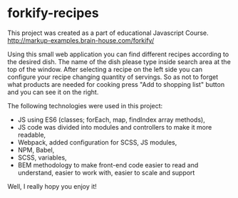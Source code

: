 # forkify-recipes

This project was created as a part of educational Javascript Course.
http://markup-examples.brain-house.com/forkify/

Using this small web application you can find different recipes according to the desired dish. The name of the dish please type
inside search area at the top of the window. After selecting a recipe on the left side you can configure your recipe changing
quantity of servings. So as not to forget what products are needed for cooking press "Add to shopping list" button and you can see it 
on the right.

The following technologies were used in this project:
- JS using ES6 (classes; forEach, map, findIndex array methods),
- JS code was divided into modules and controllers to make it more readable,
- Webpack, added configuration for SCSS, JS modules,
- NPM, Babel,
- SCSS, variables,
- BEM methodology to make front-end code easier to read and understand, easier to work with, easier to scale and support


Well, I really hopy you enjoy it!
